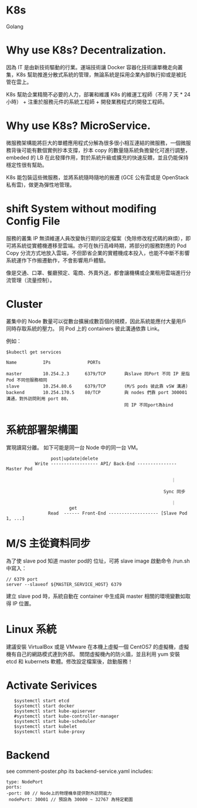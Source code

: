 # K8s
Golang

# Why use K8s? Decentralization.

因為 IT 是由新技術驅動的行業。運端技術讓 Docker 容器化技術讓單機走向叢集，K8s 幫助推進分散式系統的管理，無論系統是採用企業內部執行抑或是被託管在雲上。

K8s 幫助企業精簡不必要的人力，部署和維護 K8s 的維運工程師（不用 7 天 * 24 小時） + 注重於服務元件的系統工程師 + 開發業務程式的開發工程師。

# Why use K8s? MicroService.

微服務架構能將巨大的單體應用程式分解為很多很小相互連結的微服務，一個微服務背後可能有數個實例抄本支撐，抄本 copy 的數量隨系統負擔變化可進行調整，embeded 的 LB 在此發揮作用，對於系統升級或擴充的快速反饋，並且仍能保持穩定性很有幫助。

K8s 能包裝這些微服務，並將系統隨時隨地的搬遷 (GCE 公有雲或是 OpenStack 私有雲)，做更為彈性地管理。

# shift System without modifing Config File

服務的叢集 IP 無須維運人員改變執行期的設定檔案（免除修改程式碼的麻煩），即可將系統從實體機遷移至雲端。亦可在執行高峰時期，將部分的服務對應的 Pod Copy 分流方式地放入雲端，不但節省企業的實體機成本投入，也能不中斷不影響系統運作下作搬遷動作，不會影響用戶體驗。

像是交通、口罩、餐廳預定、電商、外賣外送，都會讓機構或企業租用雲端進行分流管理（流量控制）。

# Cluster

叢集中的 Node 數量可以從數台擴展成數百個的規模，因此系統能應付大量用戶同時存取系統的壓力。
同 Pod 上的 containers 彼此溝通依靠 Link。

例如：

    $kubectl get services

    Name          IPs              PORTs         

    master        10.254.2.3      6379/TCP       與slave 同Port 不同 IP 是指Pod 不同但服務相同
    slave         10.254.80.6     6379/TCP       (M/S pods 彼此靠 vSW 溝通)
    backend       10.254.170.5    80/TCP         與 nodes 們靠 port 300001 溝通，對外訪問則用 port 80，
                                                 同 IP 不同port為bind


# 系統部署架構圖

實現讀寫分離。
如下可能是同一台 Node 中的同一台 VM。




                     post|update|delete
               Write ------------------ API/ Back-End --------------- Master Pod

                                                                   ｜

                                                                Sync 同步

                                                                   ｜
                            get
                    Read  ------ Front-End ------------------- [Slave Pod 1, ...]
                    
                    
# M/S 主從資料同步

為了使 slave pod 知道 master pod的 位址，可將 slave image 啟動命令 /run.sh 中寫入：

    // 6379 port
    server --slaveof ${MASTER_SERVICE_HOST} 6379 
    
建立 slave pod 時，系統自動在 container 中生成與 master 相關的環境變數如取得 IP 位置。
                                 
                    
# Linux 系統

建議安裝 VirtualBox 或是 VMware 在本機上虛擬一個 CentOS7 的虛擬機，虛擬機有自己的網路模式連到外部。
關閉虛擬機內的防火牆，並且利用 yum 安裝 etcd 和 kubernets 軟體。修改設定檔案後，啟動服務！
      

# Activate Serivices

       $systemctl start etcd
       $systemctl start docker
       $systemctl start kube-apiserver
       #systemctl start kube-controller-manager
       $systemctl start kube-scheduler
       $systemctl start kubelet
       $systemctl start kube-proxy

# Backend

see comment-poster.php
its backend-service.yaml includes:

    type: NodePort
    ports:
    -port: 80 // Node上的物理機阜提供對外訪問能力
     nodePort: 30001 // 預設為 30000 ~ 32767 為特定範圍

 
